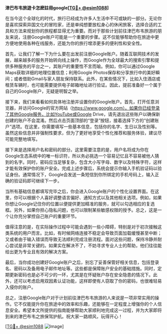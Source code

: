 **津巴布韦旅遊卡怎麽註冊google[[TG💪+ @esim1088](https://t.me/s/esim1088)]**

在当今这个全球化的时代，旅行已经成为许多人生活中不可或缺的一部分。无论你是喜欢探索异国文化的冒险家，还是单纯想要放松身心的休闲旅客，选择合适的工具和方法来规划你的旅程都显得尤为重要。而对于那些计划前往津巴布韦旅游的朋友来说，注册Google账户可能是一个重要的步骤。这不仅能够帮助你在旅途中更方便地使用各种在线服务，还能为你的旅行增添更多的便利性和安全性。

首先，让我们了解一下为什么要在出发前注册Google账户。随着互联网技术的发展，越来越多的服务开始转向线上操作，而Google作为全球最大的搜索引擎和提供多种服务的平台之一，其账户的重要性不言而喻。例如，你可以通过Google Maps获取详细的地理位置信息；利用Google Photos保存和分享旅行中的美好瞬间；或者借助Gmail与家人朋友保持联系。此外，在某些情况下，比如入住酒店或租赁车辆时，也可能需要提供电子邮箱地址进行验证。因此，提前准备好一个属于自己的Google账户，无疑是明智之举。

接下来，我们来看看如何具体地注册并设置你的Google账户。首先，打开任意浏览器，并访问Google的官方网站（https://www.google.com）。如果你已经登录了其他Google服务，比如YouTube或Google Drive，请先退出这些账户以确保新创建的账户不会混淆。然后点击页面顶部的“登录”按钮，接着选择下方的“创建账户”选项。在这里，你需要填写一些基本信息，包括你的名字、生日以及性别等。虽然这些信息并非强制性要求，但为了更好地享受个性化推荐和服务体验，建议尽可能完整地填写。

接下来是选择用户名和密码的部分。这里需要注意的是，用户名将成为你在Google生态系统中的唯一标识符，所以务必挑选一个容易记忆且不容易被他人猜到的名字。同时，密码应当足够复杂，包含大小写字母、数字以及特殊字符，这样才能有效保护你的账户安全。完成上述步骤后，系统会提示你输入手机验证码以验证身份。通常情况下，Google会发送一条短信到你所绑定的手机号码上，输入正确的验证码即可继续下一步。

当所有基础信息都填写完毕之后，你会进入Google账户的个性化设置界面。在这里，你可以根据个人喜好调整语言偏好、通知方式以及其他相关选项。例如，如果你想让Google记住你的位置以便提供更加精准的服务，就可以勾选相应的复选框。另外，如果你担心隐私问题，也可以限制某些敏感权限的授予。总之，这是一个让你充分掌控自己账户的重要环节。

值得注意的是，在实际操作过程中可能会遇到一些小障碍，特别是对于初次接触这类系统的用户而言。比如，有时候网络连接不稳定会导致页面加载缓慢甚至中断；又或者由于输入错误而导致无法顺利完成注册流程。面对这些问题，保持冷静并耐心尝试是非常关键的。如果实在解决不了，不妨寻求专业人士的帮助，他们往往能给出更为专业且有效的解决方案。

最后，当你成功创建好Google账户之后，别忘了妥善保管好相关信息，包括登录名、密码以及备用电子邮件地址等。这些都是保障账户安全的基础措施。同时，定期更新密码也是必不可少的一环，尤其是在怀疑账户存在安全隐患的情况下。此外，还可以考虑启用双因素认证功能，这样即使有人窃取了你的密码，也很难轻易入侵你的账户。

总之，注册Google账户对于计划前往津巴布韦旅游的人来说是一项非常实用的操作。它不仅能提升你在旅途中的效率和乐趣，还能够在一定程度上增强你的个人信息安全。希望本文所提供的指南能够帮助大家顺利地完成这一过程，并为大家即将到来的津巴布韦之旅保驾护航。祝大家一路顺风，玩得开心！

[[TG💪+ @esim1088](https://t.me/s/esim1088) ![Image](https://i.postimg.cc/4NQfJmqS/Snipaste-2025-05-13-00-14-12.png)]